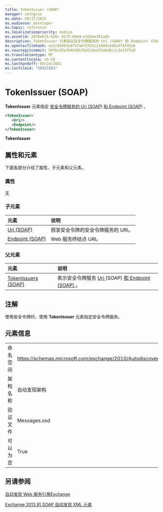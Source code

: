 ```yaml
---
title: TokenIssuer (SOAP)
manager: sethgros
ms.date: 09/17/2015
ms.audience: Developer
ms.topic: reference
ms.localizationpriority: medium
ms.assetid: 2d7be675-626c-4173-89e9-e32beef81ad5
description: TokenIssuer 元素指定安全令牌服务的 Uri (SOAP) 和 Endpoint (SOAP) 。
ms.openlocfilehash: ea1c93493e4f47a6f2551c24586e54614f4f45e6
ms.sourcegitcommit: 54f6cd5a704b36b76d110ee53a6d6c1c3e15f5a9
ms.translationtype: MT
ms.contentlocale: zh-CN
ms.lasthandoff: 09/24/2021
ms.locfileid: "59527263"
---
```

# <a name="tokenissuer-soap"></a>TokenIssuer (SOAP)

**TokenIssuer** 元素指定 [安全令牌服务的 Uri (SOAP](uri-soap.md)) [和 Endpoint (SOAP](endpoint-soap.md)) 。 
  
```XML
<TokenIssuer>
   <Uri/>
   <Endpoint/>
</TokenIssuer>
```

 **TokenIssuer**
## <a name="attributes-and-elements"></a>属性和元素

下面各部分介绍了属性、子元素和父元素。
  
### <a name="attributes"></a>属性

无
  
### <a name="child-elements"></a>子元素

|**元素**|**说明**|
|:-----|:-----|
|[Uri (SOAP)](uri-soap.md) <br/> |颁发安全令牌的安全令牌服务的 URI。  <br/> |
|[Endpoint (SOAP)](endpoint-soap.md) <br/> |Web 服务终结点 URI。  <br/> |
   
### <a name="parent-elements"></a>父元素

|**元素**|**说明**|
|:-----|:-----|
|[TokenIssuers (SOAP)](tokenissuers-soap.md) <br/> |表示安全令牌服务 [Uri ](uri-soap.md) (SOAP) [和 Endpoint (SOAP) ](endpoint-soap.md)。  <br/> |
   
## <a name="remarks"></a>注解

使用安全令牌时，使用 **TokenIssuer** 元素指定安全令牌服务。 
  
## <a name="element-information"></a>元素信息

|||
|:-----|:-----|
|命名空间  <br/> |https://schemas.microsoft.com/exchange/2010/Autodiscover  <br/> |
|架构名称  <br/> |自动发现架构  <br/> |
|验证文件  <br/> |Messages.xsd  <br/> |
|可以为空  <br/> |True  <br/> |
   
## <a name="see-also"></a>另请参阅



[自动发现 Web 服务引用Exchange](autodiscover-web-service-reference-for-exchange.md)
  
[Exchange 2013 的 SOAP 自动发现 XML 元素](soap-autodiscover-xml-elements-for-exchange-2013.md)

